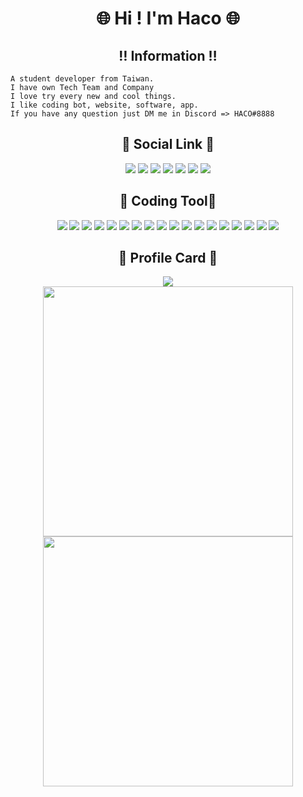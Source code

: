 <h1 align="center">🌐 Hi ! I'm Haco 🌐</h1>

<h2 align="center">‼️ Information ‼️</h2>

```
A student developer from Taiwan.
I have own Tech Team and Company
I love try every new and cool things.
I like coding bot, website, software, app.
If you have any question just DM me in Discord => HACO#8888
```

<h2 align="center">🔗 Social Link 🔗</h2>

<p align="center">
  <a href="mailto:jasonytonlinecomeandsee@gmail.com" target="_blanket"><img src="https://icons.iconarchive.com/icons/dtafalonso/android-lollipop/64/Gmail-icon.png"/></a>
  <a href="https://www.youtube.com/c/HACO8888/" target="_blanket"><img src="https://i.imgur.com/kk27I6n.png"/></a>
  <a href="https://discord.com/users/508964901415550976/" target="_blanket"><img src="https://i.imgur.com/XaAYKfF.png"/></a>
  <!-- <a href="https://www.facebook.com/Jasonlindino/" target="_blanket"><img src="https://i.imgur.com/QSbGZlp.png"/></a> -->
  <a href="https://www.instagram.com/jason_lin_0222/" target="_blanket"><img src="https://cdn.icon-icons.com/icons2/1584/PNG/64/3721672-instagram_108066.png"/></a>
  <a href="https://twitter.com/MRHACO8888" target="_blanket"><img src="https://i.imgur.com/0OImlv3.png"/></a>
  <a href="https://www.reddit.com/user/DevelopmentHealthy48" target="_blanket"><img src="https://i.imgur.com/ridAHl2.png"/></a>
  <a href="https://open.spotify.com/user/31bph3i2ybq5mzicui3cxvfghpmu" target="_blanket"><img src="https://i.imgur.com/6bxPJal.png"/></a>
</p>

<h2 align="center">🔧 Coding Tool🔧</h2>

<p align="center">
  <img src="https://img.shields.io/badge/OS-Windows-informational?style=flat&logo=windows&logoColor=white&color=0078D6"/>
  <img src="https://img.shields.io/badge/OS-MacOS-informational?style=flat&logo=apple&logoColor=white&color=000000"/>
  <img src="https://img.shields.io/badge/Code-Html-informational?style=flat&logo=HTML5&logoColor=white&color=E34F26"/>
  <img src="https://img.shields.io/badge/Code-CSS-informational?style=flat&logo=CSS3&logoColor=white&color=1572B6"/>
  <img src="https://img.shields.io/badge/Code-Python-informational?style=flat&logo=python&logoColor=white&color=3776AB"/>
  <img src="https://img.shields.io/badge/Code-JavaScript-informational?style=flat&logo=javascript&logoColor=white&color=F7DF1E"/>
  <img src="https://img.shields.io/badge/Code-TypeScript-informational?style=flat&logo=typescript&logoColor=white&color=3178C6"/>
  <img src="https://img.shields.io/badge/Code-PHP-informational?style=flat&logo=PHP&logoColor=white&color=777BB4"/>
  <img src="https://img.shields.io/badge/Code-Vue-informational?style=flat&logo=vue.js&logoColor=white&color=4FC08D"/>
  <img src="https://img.shields.io/badge/Code-React-informational?style=flat&logo=react&logoColor=white&color=61DAFB"/>
  <img src="https://img.shields.io/badge/Code-Next-informational?style=flat&logo=next.js&logoColor=white&color=000000"/>
  <img src="https://img.shields.io/badge/Code-MarkDown-informational?style=flat&logo=mdx&logoColor=white&color=1B1F24"/>
  <img src="https://img.shields.io/badge/Cloud-GCP-informational?style=flat&logo=GoogleCloud&logoColor=white&color=4285F4"/>
  <img src="https://img.shields.io/badge/Cloud-Vultr-informational?style=flat&logo=Vultr&logoColor=white&color=007BFC"/>
  <img src="https://img.shields.io/badge/Cloud-Replit-informational?style=flat&logo=replit&logoColor=white&color=F26207"/>
  <img src="https://img.shields.io/badge/Cloud-Netlify-informational?style=flat&logo=netlify&logoColor=white&color=00C7B7"/>
  <img src="https://img.shields.io/badge/Movie-Netflix-informational?style=flat&logo=Netflix&logoColor=white&color=E50914"/>
  <img src="https://img.shields.io/badge/Music-Spotify-informational?style=flat&logo=Spotify&logoColor=white&color=1DB954"/>
</p>

<h2 align="center">📁 Profile Card 📁</h2>

<p align="center">
  <img src="https://github-readme-stats.vercel.app/api/top-langs/?username=anuraghazra&layout=compact&show_icons=true&count_private=true&theme=tokyonight" />
  <br>
  <img src="http://github-readme-streak-stats.herokuapp.com?user=MRHACO&theme=tokyonight&date_format=%5BY.%5Dn.j&fire=DD2727" width="400px" />
  <img src="https://github-readme-stats.vercel.app/api?username=MRHACO&show_icons=true&count_private=true&theme=tokyonight" width="400px" />
</p>

